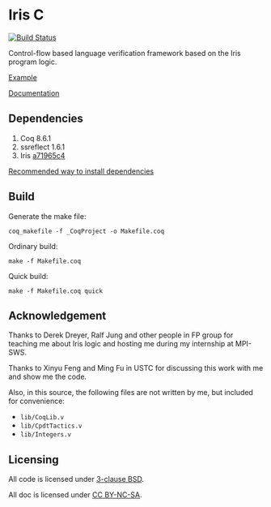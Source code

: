 Iris C
=======

[![Build Status](https://travis-ci.org/izgzhen/iris-c-coq.svg?branch=master)](https://travis-ci.org/izgzhen/iris-c-coq)

Control-flow based language verification framework based on the Iris program logic.

[Example](theories/tests/swap.v)

[Documentation](doc/iris-c.pdf)

## Dependencies

1. Coq 8.6.1
2. ssreflect 1.6.1
3. Iris [a71965c4](https://gitlab.mpi-sws.org/FP/iris-coq/commit/a71965c47fced41c1150656ca2a92cab0e78e25a)

[Recommended way to install dependencies](.travis.yml)

## Build

Generate the make file:

```
coq_makefile -f _CoqProject -o Makefile.coq
```

Ordinary build:

```
make -f Makefile.coq
```

Quick build:

```
make -f Makefile.coq quick
```

## Acknowledgement

Thanks to Derek Dreyer, Ralf Jung and other people in FP group
for teaching me about Iris logic and hosting me during my internship at MPI-SWS.

Thanks to Xinyu Feng and Ming Fu in USTC for discussing this work with me
and show me the code.

Also, in this source, the following files are not written by me,
but included for convenience:

- `lib/CoqLib.v`
- `lib/CpdtTactics.v`
- `lib/Integers.v`

## Licensing

All code is licensed under [3-clause BSD](https://opensource.org/licenses/BSD-3-Clause).

All doc is licensed under [CC BY-NC-SA](https://creativecommons.org/licenses/by-nc-sa/4.0/).
